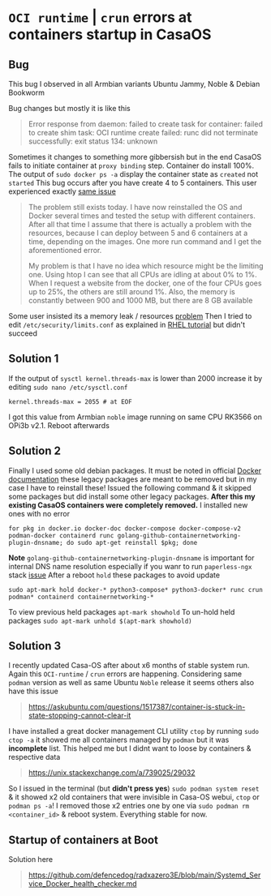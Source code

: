 # `OCI runtime` | `crun` errors at containers startup in CasaOS

## Bug
This bug I observed in all Armbian variants Ubuntu Jammy, Noble & Debian Bookworm

Bug changes but mostly it is like this 
> Error response from daemon: failed to create task for container: failed to create shim task: OCI runtime create failed: runc did not terminate successfully: exit status 134: unknown

Sometimes it changes to something more gibbersish but in the end CasaOS fails to initiate container at `proxy binding` step. Container do install 100%. The output of `sudo docker ps -a` display the container state as `created` not `started` This bug occurs after you have create 4 to 5 containers. This user experienced exactly [same issue](https://forums.docker.com/t/docker-error-response-from-daemon-failed-to-create-task-for-container-failed-to-create-shim-task-oci-runtime-create-failed-runc-did-not-terminate-successfully-exit-status-134-unknown/136097)

> The problem still exists today. I have now reinstalled the OS and Docker several times and tested the setup with different containers. After all that time I assume that there is actually a problem with the resources, because I can deploy between 5 and 6 containers at a time, depending on the images. One more run command and I get the aforementioned error.
> 
> My problem is that I have no idea which resource might be the limiting one. Using htop I can see that all CPUs are idling at about 0% to 1%. When I request a website from the docker, one of the four CPUs goes up to 25%, the others are still around 1%. Also, the memory is constantly between 900 and 1000 MB, but there are 8 GB available

Some user insisted its a memory leak / resources [problem](https://github.com/getsentry/self-hosted/issues/1438#issuecomment-1119860236) Then I tried to edit `/etc/security/limits.conf` as explained in [RHEL tutorial](https://access.redhat.com/solutions/22105) but didn't succeed 
## Solution 1 
If the output of `sysctl kernel.threads-max` is lower than 2000 increase it by editing `sudo nano /etc/sysctl.conf`
```
kernel.threads-max = 2055 # at EOF
```
I got this value from Armbian `noble` image running on same CPU RK3566 on OPi3b v2.1. Reboot afterwards
## Solution 2
Finally I used some old debian packages. It must be noted in official [Docker documentation](https://docs.docker.com/engine/install/ubuntu/) these legacy packages are meant to be removed but in my case I have to reinstall these! Issued the following command & it skipped some packages but did install some other legacy packages. **After this my existing CasaOS containers were completely removed.** I installed new ones with no error
```
for pkg in docker.io docker-doc docker-compose docker-compose-v2 podman-docker containerd runc golang-github-containernetworking-plugin-dnsname; do sudo apt-get reinstall $pkg; done
```
**Note** `golang-github-containernetworking-plugin-dnsname` is important for internal DNS name resolution especially if you wanr to run `paperless-ngx` stack [issue](https://github.com/paperless-ngx/paperless-ngx/discussions/7377#discussioncomment-10226382)
After a reboot `hold` these packages to avoid update
```
sudo apt-mark hold docker-* python3-compose* python3-docker* runc crun podman* containerd containernetworking-*
```
To view previous held packages `apt-mark showhold`
To un-hold held packages `sudo apt-mark unhold $(apt-mark showhold)`

## Solution 3
I recently updated Casa-OS after about x6 months of stable system run. Again this `OCI-runtime` / `crun` errors are happening. Considering same `podman` version as well as same Ubuntu `Noble` release it seems others also have this issue

> https://askubuntu.com/questions/1517387/container-is-stuck-in-state-stopping-cannot-clear-it

I have installed a great docker management CLI utility `ctop` by running `sudo ctop -a` it showed me all containers managed by `podman` but it was **incomplete** list. This helped me but I didnt want to loose by containers & respective data

> https://unix.stackexchange.com/a/739025/29032

So I issued in the terminal (but **didn't press yes**) `sudo podman system reset` & it showed x2 old containers that were invisible in Casa-OS webui, `ctop` or `podman ps -a`! I removed those x2 entries one by one via `sudo podman rm <container_id>` & reboot system. Everything stable for now.

## Startup of containers at Boot

Solution here

> https://github.com/defencedog/radxazero3E/blob/main/Systemd_Service_Docker_health_checker.md

